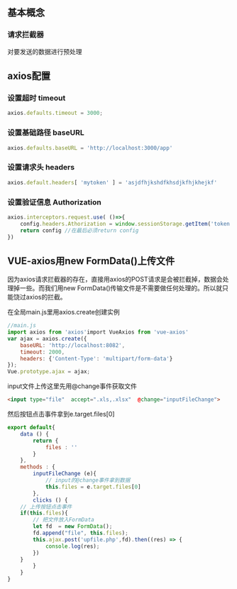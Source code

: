 ## 基本概念

### 请求拦截器

对要发送的数据进行预处理

## axios配置

### 设置超时 timeout

```js
axios.defaults.timeout = 3000;
```

### 设置基础路径 baseURL

```js
axios.defaults.baseURL = 'http://localhost:3000/app' 
```

### 设置请求头 headers

```js
axios.default.headers[ 'mytoken' ] = 'asjdfhjkshdfkhsdjkfhjkhejkf' 
```

### 设置验证信息 Authorization

```js
axios.interceptors.request.use( ()=>{
    config.headers.Athorization = window.sessionStorage.getItem('token');
    return config //在最后必须return config
})
```

## VUE-axios用new FormData()上传文件

因为axios请求拦截器的存在，直接用axios的POST请求是会被拦截掉，数据会处理掉一些。而我们用new FormData()传输文件是不需要做任何处理的。所以就只能饶过axios的拦截。

在全局main.js里用axios.create创建实例

```js
//main.js 
import axios from 'axios'import VueAxios from 'vue-axios' 
var ajax = axios.create({  
    baseURL: 'http://localhost:8082',  
    timeout: 2000,  
    headers: {'Content-Type': 'multipart/form-data'}
}); 
Vue.prototype.ajax = ajax;
```


input文件上传这里先用@change事件获取文件

```html
<input type="file"  accept=".xls,.xlsx"  @change="inputFileChange"> 
```



然后按钮点击事件拿到e.target.files[0]

```js
export default{  
    data () {    
        return {              
            files : ''    
        }  
    },  
    methods : {     
        inputFileChange (e){        
            // input的@change事件拿到数据              
            this.files = e.target.files[0]    
        },
        clicks () {         
    // 上传按钮点击事件      
    if(this.files){        
        // 把文件放入FormData        
        let fd  = new FormData();        
        fd.append("file", this.files);         
        this.ajax.post('upfile.php',fd).then((res) => {          
            console.log(res);                     
        })        
    }    
        }      
    }
}
```



